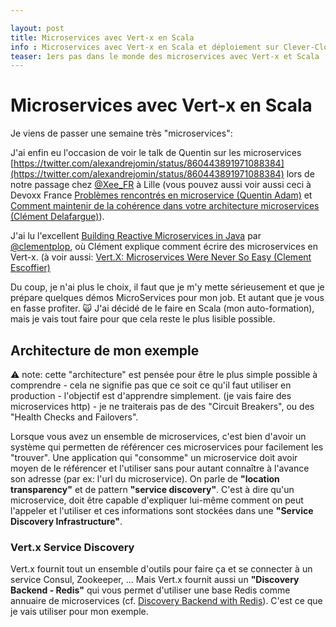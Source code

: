 ```yaml
---

layout: post
title: Microservices avec Vert-x en Scala
info : Microservices avec Vert-x en Scala et déploiement sur Clever-Cloud
teaser: 1ers pas dans le monde des microservices avec Vert-x et Scala
---
```


# Microservices avec Vert-x en Scala

Je viens de passer une semaine très "microservices": 

J'ai enfin eu l'occasion de voir le talk de Quentin sur les microservices [https://twitter.com/alexandrejomin/status/860443891971088384](https://twitter.com/alexandrejomin/status/860443891971088384) lors de notre passage chez [@Xee_FR](https://twitter.com/Xee_FR) à Lille (vous pouvez aussi voir aussi ceci à Devoxx France [Problèmes rencontrés en microservice (Quentin Adam)](https://www.youtube.com/watch?v=mvKeCsxGZhE) et [Comment maintenir de la cohérence dans votre architecture microservices (Clément Delafargue)](https://www.youtube.com/watch?v=Daburx0jSvw)).

J'ai lu l'excellent [Building Reactive Microservices in Java](https://developers.redhat.com/promotions/building-reactive-microservices-in-java/) par [@clementplop](https://twitter.com/clementplop), où Clément explique comment écrire des microservices en Vert-x. (à voir aussi: [Vert.X: Microservices Were Never So Easy (Clement Escoffier)](https://www.youtube.com/watch?v=c5zKUqxL7n0)

Du coup, je n'ai plus le choix, il faut que je m'y mette sérieusement et que je prépare quelques démos MicroServices pour mon job. Et autant que je vous en fasse profiter. 🙀 J'ai décidé de le faire en Scala (mon auto-formation), mais je vais tout faire pour que cela reste le plus lisible possible.

## Architecture de mon exemple

⚠️ note: cette "architecture" est pensée pour être le plus simple possible à comprendre - cela ne signifie pas que ce soit ce qu'il faut utiliser en production - l'objectif est d'apprendre simplement. (je vais faire des microservices http) - je ne traiterais pas de des "Circuit Breakers", ou des "Health Checks and Failovers".

Lorsque vous avez un ensemble de microservices, c'est bien d'avoir un système qui permetten de référencer ces microservices pour facilement les "trouver". Une application qui "consomme" un microservice doit avoir moyen de le référencer et l'utiliser sans pour autant connaître à l'avance son adresse (par ex: l'url du microservice). On parle de **"location transparency"** et de pattern **"service discovery"**. C'est à dire qu'un microservice, doit être capable d'expliquer lui-même comment on peut l'appeler et l'utiliser et ces informations sont stockées dans une **"Service Discovery Infrastructure"**.

### Vert.x Service Discovery

Vert.x fournit tout un ensemble d'outils pour faire ça et se connecter à un service Consul, Zookeeper, ... Mais Vert.x fournit aussi un **"Discovery Backend - Redis"** qui vous permet d'utiliser une base Redis comme annuaire de microservices (cf. [Discovery Backend with Redis](http://vertx.io/docs/vertx-service-discovery-backend-redis/groovy/)). C'est ce que je vais utiliser pour mon exemple.







